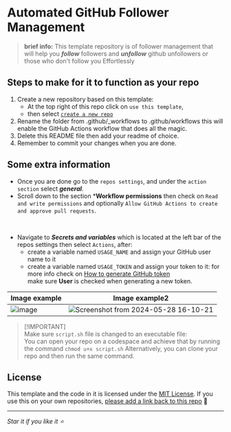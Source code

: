 # Automated GitHub Follower Management

> **brief info:** This template repository is of follower management that will help you ***follow*** followers and ***unfollow*** github unfollowers or those who don't follow you Effortlessly

## Steps to make for it to function as your repo

1. Create a new repository based on this template:
      - At the top right of this repo click on `use this template`,
      - then select [`create a new repo`](https://github.com/new?template_name=Auto_Follow_Unfollow&template_owner=the-1Riddle)
3. Rename the folder from .github/_workflows to .github/workflows this will enable the GitHub Actions workflow that does all the magic.
4. Delete this README file then add your readme of choice.
5. Remember to commit your changes when you are done.

## Some extra information

- Once you are done go to the `repos settings`, and under the `action section` select ***general***.
- Scroll down to the section ***Workflow permissions** then check on `Read and write permissions` and optionally `Allow GitHub Actions to create and approve pull requests`.
<br>

- Navigate to ***Secrets and variables*** which is located at the left bar of the repos settings then select `Actions`, after:
  + create a variable named `USAGE_NAME` and assign your GitHub user name to it
  + create a variable named `USAGE_TOKEN` and assign your token to it: for more info check on [How to generate GitHub token](https://docs.github.com/en/authentication/keeping-your-account-and-data-secure/managing-your-personal-access-tokens#creating-a-fine-grained-personal-access-token) <br>
  make sure **User** is checked when generating a new token.

| Image example | Image example2 |
|-----------------------------------------|---------------------------------------------|
| ![image](https://github.com/the-1Riddle/Github-Profile-Achievements/assets/154701770/3b0ea7fd-48eb-4b51-9688-96b637e6bd8f) | ![Screenshot from 2024-05-28 16-10-21](https://github.com/the-1Riddle/Auto_Follow_Unfollow/assets/154701770/d68cc11c-26df-4ff6-8412-609add7da7b4) |


> [!IMPORTANT]<br>
> Make sure `script.sh` file is changed to an executable file:\
> You can open your repo on a codespace and achieve that by running the command `chmod u+x script.sh` Alternatively, you can clone your repo and then run the same command.

## License

This template and the code in it is licensed under the [MIT License](https://github.com/the-1Riddle/Auto_Follow_Unfollow/blob/main/LICENSE).
If you use this on your own repositories, [please add a link back to this repo](https://github.com/the-1Riddle/Auto_Follow_Unfollow) 🙂

---

_Star it if you like it ⭐_
